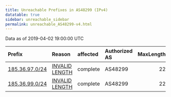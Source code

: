 ```yaml
---
title: Unreachable Prefixes in AS48299 (IPv4)
datatable: true
sidebar: unreachable_sidebar
permalink: unreachable_AS48299-v4.html
---
```


Data as of 2019-04-02 19:00:00 UTC


<div class="datatable-begin"></div>

| Prefix                                                 | Reason                                                                                                   | affected   | Authorized AS   |   MaxLength | Anchor                                         |   unreachable /24s |
|:-------------------------------------------------------|:---------------------------------------------------------------------------------------------------------|:-----------|:----------------|------------:|:-----------------------------------------------|-------------------:|
| [185.36.97.0/24](https://stat.ripe.net/185.36.97.0/24) | [INVALID LENGTH](https://rpki-validator.ripe.net/announcement-preview?asn=AS48299&prefix=185.36.97.0/24) | complete   | AS48299         |          22 | [RIPE](unreachable_RIPE_NCC_RPKI_Root-v4.html) |                  1 |
| [185.36.99.0/24](https://stat.ripe.net/185.36.99.0/24) | [INVALID LENGTH](https://rpki-validator.ripe.net/announcement-preview?asn=AS48299&prefix=185.36.99.0/24) | complete   | AS48299         |          22 | [RIPE](unreachable_RIPE_NCC_RPKI_Root-v4.html) |                  1 |

<div class="datatable-end"></div>